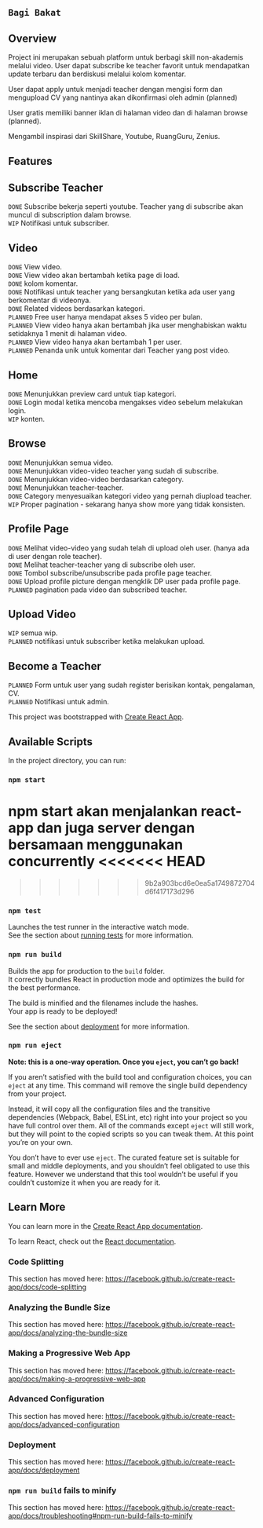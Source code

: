 ## `Bagi Bakat`

## Overview

Project ini merupakan sebuah platform untuk berbagi skill non-akademis melalui video. User dapat subscribe ke teacher favorit untuk mendapatkan update terbaru dan berdiskusi melalui kolom komentar.<br>

User dapat apply untuk menjadi teacher dengan mengisi form dan mengupload CV yang nantinya akan dikonfirmasi oleh admin (planned)<br>

User gratis memiliki banner iklan di halaman video dan di halaman browse (planned). <br>

Mengambil inspirasi dari SkillShare, Youtube, RuangGuru, Zenius. <br>

## Features

## Subscribe Teacher

`DONE` Subscribe bekerja seperti youtube. Teacher yang di subscribe akan muncul di subscription dalam browse.<br>
`WIP` Notifikasi untuk subscriber.<br>

## Video

`DONE` View video.<br>
`DONE` View video akan bertambah ketika page di load.<br>
`DONE` kolom komentar.<br>
`DONE` Notifikasi untuk teacher yang bersangkutan ketika ada user yang berkomentar di videonya.<br>
`DONE` Related videos berdasarkan kategori.<br>
`PLANNED` Free user hanya mendapat akses 5 video per bulan.<br>
`PLANNED` View video hanya akan bertambah jika user menghabiskan waktu setidaknya 1 menit di halaman video.<br>
`PLANNED` View video hanya akan bertambah 1 per user.<br>
`PLANNED` Penanda unik untuk komentar dari Teacher yang post video.<br>

## Home

`DONE` Menunjukkan preview card untuk tiap kategori.<br>
`DONE` Login modal ketika mencoba mengakses video sebelum melakukan login.<br>
`WIP` konten.<br>

## Browse

`DONE` Menunjukkan semua video.<br>
`DONE` Menunjukkan video-video teacher yang sudah di subscribe.<br>
`DONE` Menunjukkan video-video berdasarkan category.<br>
`DONE` Menunjukkan teacher-teacher.<br>
`DONE` Category menyesuaikan kategori video yang pernah diupload teacher.<br>
`WIP` Proper pagination - sekarang hanya show more yang tidak konsisten.<br>

## Profile Page

`DONE` Melihat video-video yang sudah telah di upload oleh user. (hanya ada di user dengan role teacher).<br>
`DONE` Melihat teacher-teacher yang di subscribe oleh user.<br>
`DONE` Tombol subscribe/unsubscribe pada profile page teacher.<br>
`DONE` Upload profile picture dengan mengklik DP user pada profile page.<br>
`PLANNED` pagination pada video dan subscribed teacher.<br>

## Upload Video

`WIP` semua wip.<br>
`PLANNED` notifikasi untuk subscriber ketika melakukan upload.<br>

## Become a Teacher

`PLANNED` Form untuk user yang sudah register berisikan kontak, pengalaman, CV.<br>
`PLANNED` Notifikasi untuk admin.<br>

This project was bootstrapped with [Create React App](https://github.com/facebook/create-react-app).

## Available Scripts

In the project directory, you can run:

### `npm start`

npm start akan menjalankan react-app dan juga server dengan bersamaan menggunakan concurrently
<<<<<<< HEAD
=======

> > > > > > > 9b2a903bcd6e0ea5a1749872704d6f417173d296

### `npm test`

Launches the test runner in the interactive watch mode.<br>
See the section about [running tests](https://facebook.github.io/create-react-app/docs/running-tests) for more information.

### `npm run build`

Builds the app for production to the `build` folder.<br>
It correctly bundles React in production mode and optimizes the build for the best performance.

The build is minified and the filenames include the hashes.<br>
Your app is ready to be deployed!

See the section about [deployment](https://facebook.github.io/create-react-app/docs/deployment) for more information.

### `npm run eject`

**Note: this is a one-way operation. Once you `eject`, you can’t go back!**

If you aren’t satisfied with the build tool and configuration choices, you can `eject` at any time. This command will remove the single build dependency from your project.

Instead, it will copy all the configuration files and the transitive dependencies (Webpack, Babel, ESLint, etc) right into your project so you have full control over them. All of the commands except `eject` will still work, but they will point to the copied scripts so you can tweak them. At this point you’re on your own.

You don’t have to ever use `eject`. The curated feature set is suitable for small and middle deployments, and you shouldn’t feel obligated to use this feature. However we understand that this tool wouldn’t be useful if you couldn’t customize it when you are ready for it.

## Learn More

You can learn more in the [Create React App documentation](https://facebook.github.io/create-react-app/docs/getting-started).

To learn React, check out the [React documentation](https://reactjs.org/).

### Code Splitting

This section has moved here: https://facebook.github.io/create-react-app/docs/code-splitting

### Analyzing the Bundle Size

This section has moved here: https://facebook.github.io/create-react-app/docs/analyzing-the-bundle-size

### Making a Progressive Web App

This section has moved here: https://facebook.github.io/create-react-app/docs/making-a-progressive-web-app

### Advanced Configuration

This section has moved here: https://facebook.github.io/create-react-app/docs/advanced-configuration

### Deployment

This section has moved here: https://facebook.github.io/create-react-app/docs/deployment

### `npm run build` fails to minify

This section has moved here: https://facebook.github.io/create-react-app/docs/troubleshooting#npm-run-build-fails-to-minify
